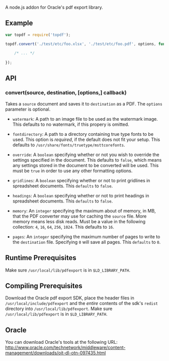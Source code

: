 A node.js addon for Oracle's pdf export library.

## Example

```javascript
var topdf = require('topdf');

topdf.convert('./test/etc/foo.xlsx', './test/etc/foo.pdf', options, function (err, success) {
    
    /* ... */
    
});
```

## API

### convert(source, destination, [options,] callback)

Takes a `source` document and saves it to `destination` as a PDF. The `options` parameter is optional.

-   `watermark`: A path to an image file to be used as the watermark image.
    This defaults to no watermark, if this propery is omitted.

-   `fontdirectory`: A path to a directory containing true type fonts to be used. This option is *required*, if the default does not fit your setup.
    This defaults to `/usr/share/fonts/truetype/msttcorefonts`.

-   `override`: A `boolean` specifying whether or not you wish to override the settings specified in the document.
    This defaults to `false`, which means any settings stored in the document to be converted will be used. This must be `true` in order to use any other formatting options.

-   `gridlines`: A `boolean` specifying whether or not to print gridlines in spreadsheet documents. This `defaults` to `false`.

-   `headings`: A `boolean` specifying whether or not to print headings in spreadsheet documents. This `defaults` to `false`.

-   `memory`: An `integer` specifying the maximum about of memory, in MB, that the PDF converter may use for caching the `source` file. More memory means less disk reads.
    Must be a value in the following collection: `4`, `16`, `64`, `256`, `1024`. This defaults to `16`.

-   `pages`: An `integer` specifying the maximum number of pages to write to the `destination` file.
    Specifying `0` will save all pages. This `defaults` to `0`.

## Runtime Prerequisites

Make sure `/usr/local/lib/pdfexport` is in `$LD_LIBRARY_PATH`.

## Compiling Prerequisites

Download the Oracle pdf export SDK, place the header files in `/usr/local/include/pdfexport` and the *entire* contents of the sdk's `redist` directory into `/usr/local/lib/pdfexport`. Make sure `/usr/local/lib/pdfexport` is in `$LD_LIBRARY_PATH`.

## Oracle

You can download Oracle's tools at the following URL: http://www.oracle.com/technetwork/middleware/content-management/downloads/oit-dl-otn-097435.html